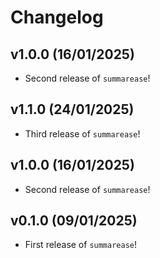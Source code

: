 # Changelog

<!--next-version-placeholder-->
## v1.0.0 (16/01/2025)

- Second release of `summarease`!


## v1.1.0 (24/01/2025)

- Third release of `summarease`!

## v1.0.0 (16/01/2025)

- Second release of `summarease`!


## v0.1.0 (09/01/2025)

- First release of `summarease`!
